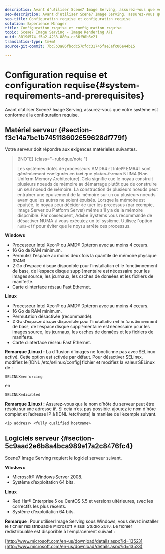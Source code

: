 ```yaml
---
description: Avant d’utiliser Scene7 Image Serving, assurez-vous que votre système est conforme à la configuration requise.
seo-description: Avant d’utiliser Scene7 Image Serving, assurez-vous que votre système est conforme à la configuration requise.
seo-title: Configuration requise et configuration requise
solution: Experience Manager
title: Configuration requise et configuration requise
topic: Scene7 Image Serving - Image Rendering API
uuid: 80196574-f5a2-4298-880a-cc36f90b6e21
translation-type: tm+mt
source-git-commit: 7bc7b3a86fbcdc57cfdc31745fae3afc06e44b15

---
```



# Configuration requise et configuration requise{#system-requirements-and-prerequisites}

Avant d’utiliser Scene7 Image Serving, assurez-vous que votre système est conforme à la configuration requise.

## Matériel serveur {#section-f3c14a7bc1b745118602659628df779f}

Votre serveur doit répondre aux exigences matérielles suivantes.

>[!NOTE] {class=&quot;- rubrique/note &quot;}
>
>Les systèmes dotés de processeurs AMD64 et Intel® EM64T sont généralement configurés en tant que plates-formes NUMA (Non Uniform Memory Architecture). Cela signifie que le noyau construit plusieurs noeuds de mémoire au démarrage plutôt que de construire un seul noeud de mémoire. La construction de plusieurs noeuds peut entraîner une épuisement de la mémoire sur un ou plusieurs noeuds avant que les autres ne soient épuisés. Lorsque la mémoire est épuisée, le noyau peut décider de tuer les processus (par exemple, Image Server ou Platform Server) même s&#39;il y a de la mémoire disponible. Par conséquent, Adobe Systems vous recommande de désactiver NUMA si vous exécutez un tel système. Utilisez l&#39;option `numa=off` pour éviter que le noyau arrête ces processus.

**Windows**

* Processeur Intel Xeon® ou AMD® Opteron avec au moins 4 coeurs.
* 16 Go de RAM minimum.
* Permutez l’espace au moins deux fois la quantité de mémoire physique (RAM).
* 2 Go d’espace disque disponible pour l’installation et le fonctionnement de base, de l’espace disque supplémentaire est nécessaire pour les images source, les journaux, les caches de données et les fichiers de manifeste.
* Carte d&#39;interface réseau Fast Ethernet.

**Linux**

* Processeur Intel Xeon® ou AMD® Opteron avec au moins 4 coeurs.
* 16 Go de RAM minimum.
* Permutation désactivée (recommandé).
* 2 Go d’espace disque disponible pour l’installation et le fonctionnement de base, de l’espace disque supplémentaire est nécessaire pour les images source, les journaux, les caches de données et les fichiers de manifeste.
* Carte d&#39;interface réseau Fast Ethernet.

**Remarque (Linux) :** La diffusion d’images ne fonctionne pas avec SELinux activé. Cette option est activée par défaut. Pour désactiver SELinux, modifiez le [!DNL /etc/selinux/config] fichier et modifiez la valeur SELinux de :

`SELINUX=enforcing`

en

`SELINUX=disabled`

**Remarque (Linux) :** Assurez-vous que le nom d’hôte du serveur peut être résolu sur une adresse IP. Si cela n’est pas possible, ajoutez le nom d’hôte complet et l’adresse IP à [!DNL /etc/hosts] la manière de l’exemple suivant.

`<ip address> <fully qualified hostname>`

## Logiciels serveur {#section-5c9aad2e6b8a4bca989e17a2c8476fc4}

Scene7 Image Serving requiert le logiciel serveur suivant.

**Windows**

* Microsoft® Windows Server 2008.
* Système d’exploitation 64 bits.

**Linux**

* Red Hat® Enterprise 5 ou CentOS 5.5 et versions ultérieures, avec les correctifs les plus récents.
* Système d’exploitation 64 bits.

**Remarque :** Pour utiliser Image Serving sous Windows, vous devez installer le fichier redistribuable Microsoft Visual Studio 2010. Le fichier redistribuable est disponible à l’emplacement suivant :

[http://www.microsoft.com/en-us/download/details.aspx?id=13523](http://www.microsoft.com/en-us/download/details.aspx?id=13523)

